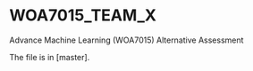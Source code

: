 # WOA7015_TEAM_X
Advance Machine Learning (WOA7015) Alternative Assessment

The file is in [master].
